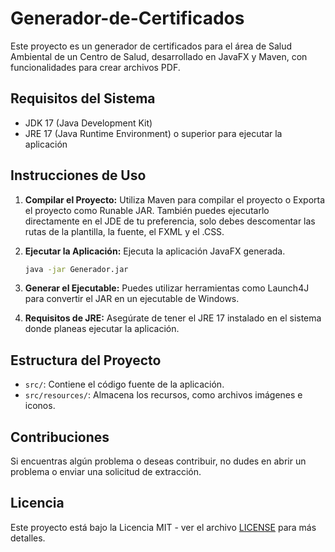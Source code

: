 # Generador-de-Certificados

Este proyecto es un generador de certificados para el área de Salud Ambiental de un Centro de Salud, desarrollado en JavaFX y Maven, con funcionalidades para crear archivos PDF.

## Requisitos del Sistema

- JDK 17 (Java Development Kit)
- JRE 17 (Java Runtime Environment) o superior para ejecutar la aplicación

## Instrucciones de Uso

1. **Compilar el Proyecto:** Utiliza Maven para compilar el proyecto o Exporta el proyecto como Runable JAR.
    También puedes ejecutarlo directamente en el JDE de tu preferencia, solo debes descomentar las rutas de la plantilla, la fuente, el FXML y el .CSS.

2. **Ejecutar la Aplicación:** Ejecuta la aplicación JavaFX generada.
    ```bash
    java -jar Generador.jar
    ```

3. **Generar el Ejecutable:** Puedes utilizar herramientas como Launch4J para convertir el JAR en un ejecutable de Windows.

4. **Requisitos de JRE:** Asegúrate de tener el JRE 17 instalado en el sistema donde planeas ejecutar la aplicación.

## Estructura del Proyecto

- `src/`: Contiene el código fuente de la aplicación.
- `src/resources/`: Almacena los recursos, como archivos imágenes e iconos.

## Contribuciones

Si encuentras algún problema o deseas contribuir, no dudes en abrir un problema o enviar una solicitud de extracción.

## Licencia

Este proyecto está bajo la Licencia MIT - ver el archivo [LICENSE](LICENSE) para más detalles.
